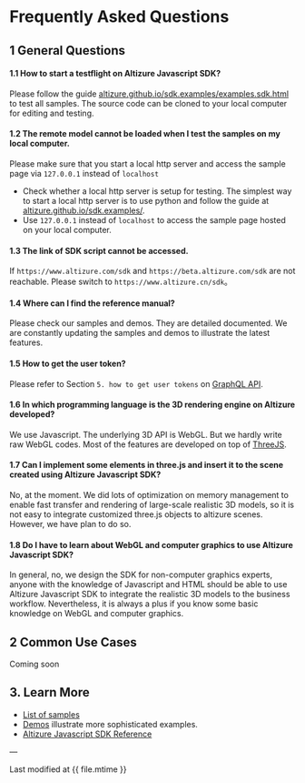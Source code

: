 # Frequently Asked Questions

## 1 General Questions

#### 1.1 How to start a testflight on Altizure Javascript SDK?

Please follow the guide [altizure.github.io/sdk.examples/examples.sdk.html](https://altizure.github.io/sdk.examples/examples.sdk.html) to test all samples. The source code can be cloned to your local computer for editing and testing.

#### 1.2 The remote model cannot be loaded when I test the samples on my local computer.

Please make sure that you start a local http server and access the sample page via `127.0.0.1` instead of `localhost`

* Check whether a local http server is setup for testing. The simplest way to start a local http server is to use python and follow the guide at [altizure.github.io/sdk.examples/](https://altizure.github.io/sdk.examples/).
* Use `127.0.0.1` instead of `localhost` to access the sample page hosted on your local computer.

#### 1.3 The link of SDK script cannot be accessed.

If `https://www.altizure.com/sdk` and `https://beta.altizure.com/sdk` are not reachable. Please switch to `https://www.altizure.cn/sdk`。

#### 1.4 Where can I find the reference manual?

Please check our samples and demos. They are detailed documented. We are constantly updating the samples and demos to illustrate the latest features.

#### 1.5 How to get the user token?

Please refer to Section `5. how to get user tokens` on [GraphQL API](api.md).

#### 1.6 In which programming language is the 3D rendering engine on Altizure developed?

We use Javascript. The underlying 3D API is WebGL. But we hardly write raw WebGL codes. Most of the features are developed on top of [ThreeJS](https://threejs.org/).

#### 1.7 Can I implement some elements in three.js and insert it to the scene created using Altizure Javascript SDK?

No, at the moment. We did lots of optimization on memory management to enable fast transfer and rendering of large-scale realistic 3D models, so it is not easy to integrate customized three.js objects to altizure scenes. However, we have plan to do so.

#### 1.8 Do I have to learn about WebGL and computer graphics to use Altizure Javascript SDK?

In general, no, we design the SDK for non-computer graphics experts, anyone with the knowledge of Javascript and HTML should be able to use Altizure Javascript SDK to integrate the realistic 3D models to the business workflow. Nevertheless, it is always a plus if you know some basic knowledge on WebGL and computer graphics.

## 2 Common Use Cases

Coming soon

## 3. Learn More

* [List of samples](https://altizure.github.io/sdk.examples/examples.sdk.html)
* [Demos](jssdk-demo.md) illustrate more sophisticated examples.
* [Altizure Javascript SDK Reference](ref://../docs/user_docs/web/index.html)

—

Last modified at {{ file.mtime }}

